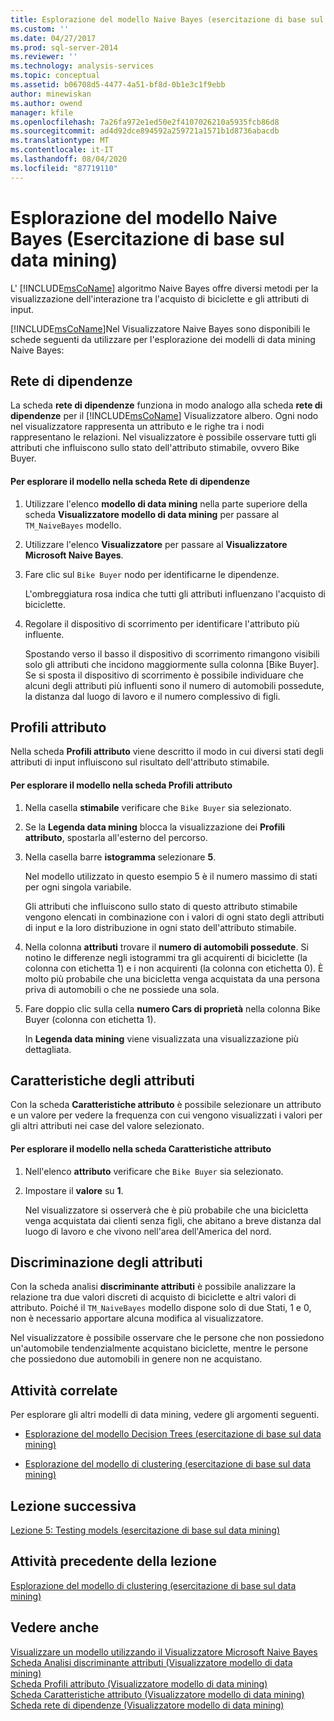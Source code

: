 ```yaml
---
title: Esplorazione del modello Naive Bayes (esercitazione di base sul data mining) | Microsoft Docs
ms.custom: ''
ms.date: 04/27/2017
ms.prod: sql-server-2014
ms.reviewer: ''
ms.technology: analysis-services
ms.topic: conceptual
ms.assetid: b06708d5-4477-4a51-bf8d-0b1e3c1f9ebb
author: minewiskan
ms.author: owend
manager: kfile
ms.openlocfilehash: 7a26fa972e1ed50e2f4107026210a5935fcb86d8
ms.sourcegitcommit: ad4d92dce894592a259721a1571b1d8736abacdb
ms.translationtype: MT
ms.contentlocale: it-IT
ms.lasthandoff: 08/04/2020
ms.locfileid: "87719110"
---
```

# <a name="exploring-the-naive-bayes-model-basic-data-mining-tutorial"></a>Esplorazione del modello Naive Bayes (Esercitazione di base sul data mining)
  L' [!INCLUDE[msCoName](../includes/msconame-md.md)] algoritmo Naive Bayes offre diversi metodi per la visualizzazione dell'interazione tra l'acquisto di biciclette e gli attributi di input.  
  
 [!INCLUDE[msCoName](../includes/msconame-md.md)]Nel Visualizzatore Naive Bayes sono disponibili le schede seguenti da utilizzare per l'esplorazione dei modelli di data mining Naive Bayes:  
  
 
  
##  <a name="dependency-network"></a><a name="DependencyNetwork"></a>Rete di dipendenze  
 La scheda **rete di dipendenze** funziona in modo analogo alla scheda **rete di dipendenze** per il [!INCLUDE[msCoName](../includes/msconame-md.md)] Visualizzatore albero. Ogni nodo nel visualizzatore rappresenta un attributo e le righe tra i nodi rappresentano le relazioni. Nel visualizzatore è possibile osservare tutti gli attributi che influiscono sullo stato dell'attributo stimabile, ovvero Bike Buyer.  
  
#### <a name="to-explore-the-model-in-the-dependency-network-tab"></a>Per esplorare il modello nella scheda Rete di dipendenze  
  
1.  Utilizzare l'elenco **modello di data mining** nella parte superiore della scheda **Visualizzatore modello di data mining** per passare al `TM_NaiveBayes` modello.  
  
2.  Utilizzare l'elenco **Visualizzatore** per passare al **Visualizzatore Microsoft Naive Bayes**.  
  
3.  Fare clic sul `Bike Buyer` nodo per identificarne le dipendenze.  
  
     L'ombreggiatura rosa indica che tutti gli attributi influenzano l'acquisto di biciclette.  
  
4.  Regolare il dispositivo di scorrimento per identificare l'attributo più influente.  
  
     Spostando verso il basso il dispositivo di scorrimento rimangono visibili solo gli attributi che incidono maggiormente sulla colonna [Bike Buyer]. Se si sposta il dispositivo di scorrimento è possibile individuare che alcuni degli attributi più influenti sono il numero di automobili possedute, la distanza dal luogo di lavoro e il numero complessivo di figli.  
 
  
##  <a name="attribute-profiles"></a><a name="AttributeProfiles"></a> Profili attributo  
 Nella scheda **Profili attributo** viene descritto il modo in cui diversi stati degli attributi di input influiscono sul risultato dell'attributo stimabile.  
  
#### <a name="to-explore-the-model-in-the-attribute-profiles-tab"></a>Per esplorare il modello nella scheda Profili attributo  
  
1.  Nella casella **stimabile** verificare che `Bike Buyer` sia selezionato.  
  
2.  Se la **Legenda data mining** blocca la visualizzazione dei **Profili attributo**, spostarla all'esterno del percorso.  
  
3.  Nella casella barre **istogramma** selezionare **5**.  
  
     Nel modello utilizzato in questo esempio 5 è il numero massimo di stati per ogni singola variabile.  
  
     Gli attributi che influiscono sullo stato di questo attributo stimabile vengono elencati in combinazione con i valori di ogni stato degli attributi di input e la loro distribuzione in ogni stato dell'attributo stimabile.  
  
4.  Nella colonna **attributi** trovare il **numero di automobili possedute**.  Si notino le differenze negli istogrammi tra gli acquirenti di biciclette (la colonna con etichetta 1) e i non acquirenti (la colonna con etichetta 0). È molto più probabile che una bicicletta venga acquistata da una persona priva di automobili o che ne possiede una sola.  
  
5.  Fare doppio clic sulla cella **numero Cars di proprietà** nella colonna Bike Buyer (colonna con etichetta 1).  
  
     In **Legenda data mining** viene visualizzata una visualizzazione più dettagliata.  
  
  
##  <a name="attribute-characteristics"></a><a name="AttributeCharacteristics"></a>Caratteristiche degli attributi  
 Con la scheda **Caratteristiche attributo** è possibile selezionare un attributo e un valore per vedere la frequenza con cui vengono visualizzati i valori per gli altri attributi nei case del valore selezionato.  
  
#### <a name="to-explore-the-model-in-the-attribute-characteristics-tab"></a>Per esplorare il modello nella scheda Caratteristiche attributo  
  
1.  Nell'elenco **attributo** verificare che `Bike Buyer` sia selezionato.  
  
2.  Impostare il **valore** su **1**.  
  
     Nel visualizzatore si osserverà che è più probabile che una bicicletta venga acquistata dai clienti senza figli, che abitano a breve distanza dal luogo di lavoro e che vivono nell'area dell'America del nord.  
  
  
##  <a name="attribute-discrimination"></a><a name="AttributeDiscrimination"></a>Discriminazione degli attributi  
 Con la scheda analisi **discriminante attributi** è possibile analizzare la relazione tra due valori discreti di acquisto di biciclette e altri valori di attributo. Poiché il `TM_NaiveBayes` modello dispone solo di due Stati, 1 e 0, non è necessario apportare alcuna modifica al visualizzatore.  
  
 Nel visualizzatore è possibile osservare che le persone che non possiedono un'automobile tendenzialmente acquistano biciclette, mentre le persone che possiedono due automobili in genere non ne acquistano.  
  
## <a name="related-tasks"></a>Attività correlate  
 Per esplorare gli altri modelli di data mining, vedere gli argomenti seguenti.  
  
-   [Esplorazione del modello Decision Trees &#40;esercitazione di base sul data mining&#41;](../../2014/tutorials/exploring-the-decision-tree-model-basic-data-mining-tutorial.md)  
  
-   [Esplorazione del modello di clustering &#40;esercitazione di base sul data mining&#41;](../../2014/tutorials/exploring-the-clustering-model-basic-data-mining-tutorial.md)  
  
## <a name="next-lesson"></a>Lezione successiva  
 [Lezione 5: Testing models &#40;esercitazione di base sul data mining&#41;](../../2014/tutorials/lesson-5-testing-models-basic-data-mining-tutorial.md)  
  
## <a name="previous-task-in-lesson"></a>Attività precedente della lezione  
 [Esplorazione del modello di clustering &#40;esercitazione di base sul data mining&#41;](../../2014/tutorials/exploring-the-clustering-model-basic-data-mining-tutorial.md)  
  
## <a name="see-also"></a>Vedere anche  
 [Visualizzare un modello utilizzando il Visualizzatore Microsoft Naive Bayes](../../2014/analysis-services/data-mining/browse-a-model-using-the-microsoft-naive-bayes-viewer.md)   
 [Scheda Analisi discriminante attributi &#40;Visualizzatore modello di data mining&#41;](../../2014/analysis-services/attribute-discrimination-tab-mining-model-viewer.md)   
 [Scheda Profili attributo &#40;Visualizzatore modello di data mining&#41;](../../2014/analysis-services/attribute-profiles-tab-mining-model-viewer.md)   
 [Scheda Caratteristiche attributo &#40;Visualizzatore modello di data mining&#41;](../../2014/analysis-services/attribute-characteristics-tab-mining-model-viewer.md)   
 [Scheda rete di dipendenze &#40;Visualizzatore modello di data mining&#41;](../../2014/analysis-services/dependency-network-tab-mining-model-viewer.md)  
  
  
